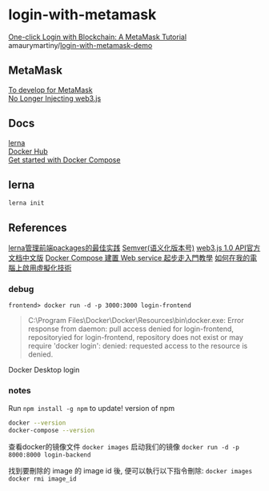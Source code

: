 # login-with-metamask

[One-click Login with Blockchain: A MetaMask Tutorial](https://www.toptal.com/ethereum/one-click-login-flows-a-metamask-tutorial)  
amaurymartiny/[login-with-metamask-demo](https://github.com/amaurymartiny/login-with-metamask-demo)  

## MetaMask

[To develop for MetaMask](https://metamask.github.io/metamask-docs/Main_Concepts/Getting_Started)  
[No Longer Injecting web3.js](https://medium.com/metamask/no-longer-injecting-web3-js-4a899ad6e59e)

## Docs

[lerna](https://lerna.js.org/)  
[Docker Hub](https://hub.docker.com/)  
[Get started with Docker Compose](https://docs.docker.com/compose/gettingstarted/#step-8-experiment-with-some-other-commands)

## lerna

`lerna init`

## References

[lerna管理前端packages的最佳实践](https://juejin.im/post/5a989fb451882555731b88c2)
[Semver(语义化版本号)](https://juejin.im/post/5ad413ba6fb9a028b5485866)
[web3.js 1.0 API官方文档中文版](http://cw.hubwiz.com/card/c/web3.js-1.0/) 
[Docker Compose 建置 Web service 起步走入門教學](https://blog.techbridge.cc/2018/09/07/docker-compose-tutorial-intro/)
[如何在我的電腦上啟用虛擬化技術](https://support.bluestacks.com/hc/zh-tw/articles/115003174386-如何在我的電腦上啟用虛擬化技術-VT-)

### debug

`frontend> docker run -d -p 3000:3000 login-frontend`  
> C:\Program Files\Docker\Docker\Resources\bin\docker.exe: Error response from daemon: pull access denied for login-frontend, repositoryied for login-frontend, repository does not exist or may require 'docker login': denied: requested access to the resource is denied.

Docker Desktop login

### notes

 Run `npm install -g npm` to update!  version of npm

```bash
docker --version
docker-compose --version
```

查看docker的镜像文件 `docker images` 
启动我们的镜像 `docker run -d -p 8000:8000 login-backend`


找到要刪除的 image 的 image id 後, 便可以執行以下指令刪除:
`docker images`  
`docker rmi image_id`  